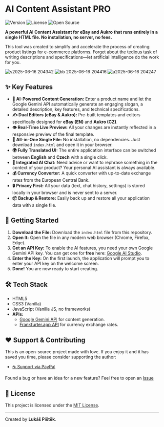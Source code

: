 # AI Content Assistant PRO

![Version](https://img.shields.io/badge/version-1.5.0-blue)
![License](https://img.shields.io/badge/license-MIT-green)
![Open Source](https://shields.io/badge/open--source-❤️-purple)

**A powerful AI Content Assistant for eBay and Aukro that runs entirely in a single HTML file. No installation, no server, no fees.**

This tool was created to simplify and accelerate the process of creating product listings for e-commerce platforms. Forget about the tedious task of writing descriptions and specifications—let artificial intelligence do the work for you.


![s2025-06-16 204342](https://github.com/user-attachments/assets/bae577f7-ff69-49b5-8e62-862798f4151d)
![bb 2025-06-16 204416](https://github.com/user-attachments/assets/a6e265ee-cf11-4298-be17-ce1675823981)
![a2025-06-16 204247](https://github.com/user-attachments/assets/37a4c40d-f509-4d09-ad09-ad69a58ba59a)

## ✨ Key Features

* **🤖 AI-Powered Content Generation:** Enter a product name and let the Google Gemini API automatically generate an engaging slogan, a detailed description, key features, and technical specifications.
* **✍️ Dual Editors (eBay & Aukro):** Pre-built templates and editors specifically designed for **eBay (EN)** and **Aukro (CZ)**.
* **👁️ Real-Time Live Preview:** All your changes are instantly reflected in a responsive preview of the final template.
* **🚀 All-in-One Single File:** No installation, no dependencies. Just download `index.html` and open it in your browser.
* **🌍 Fully Translated UI:** The entire application interface can be switched between **English** and **Czech** with a single click.
* **💬 Integrated AI Chat:** Need advice or want to rephrase something in the context of your product? Your personal AI assistant is always available.
* **💰 Currency Converter:** A quick converter with up-to-date exchange rates from the European Central Bank.
* **🔒 Privacy First:** All your data (text, chat history, settings) is stored locally in your browser and is never sent to a server.
* **📦 Backup & Restore:** Easily back up and restore all your application data with a single file.

## 🚀 Getting Started

1.  **Download the File:** Download the `index.html` file from this repository.
2.  **Open It:** Open the file in any modern web browser (Chrome, Firefox, Edge).
3.  **Get an API Key:** To enable the AI features, you need your own Google Gemini API key. You can get one for **free** here: [Google AI Studio](https://aistudio.google.com/app/apikey).
4.  **Enter the Key:** On the first launch, the application will prompt you to enter your API key on the welcome screen.
5.  **Done!** You are now ready to start creating.

## 🛠️ Tech Stack

* HTML5
* CSS3 (Vanilla)
* JavaScript (Vanilla JS, no frameworks)
* **APIs:**
    * [Google Gemini API](https://ai.google.dev/) for content generation.
    * [Frankfurter.app API](https://www.frankfurter.app/) for currency exchange rates.

## ❤️ Support & Contributing

This is an open-source project made with love. If you enjoy it and it has saved you time, please consider supporting the author:

* [☕ Support via PayPal](https://www.paypal.me/lukas180)

Found a bug or have an idea for a new feature? Feel free to open an [Issue](https://github.com/your-username/covenant666/issues) 

## 📄 License

This project is licensed under the [MIT License](LICENSE).

---

Created by **Lukáš Pištěk**.
